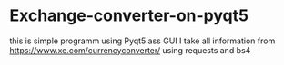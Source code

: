 # Exchange-converter-on-pyqt5
this is simple programm using Pyqt5 ass GUI
I take all information from https://www.xe.com/currencyconverter/ using requests and bs4
